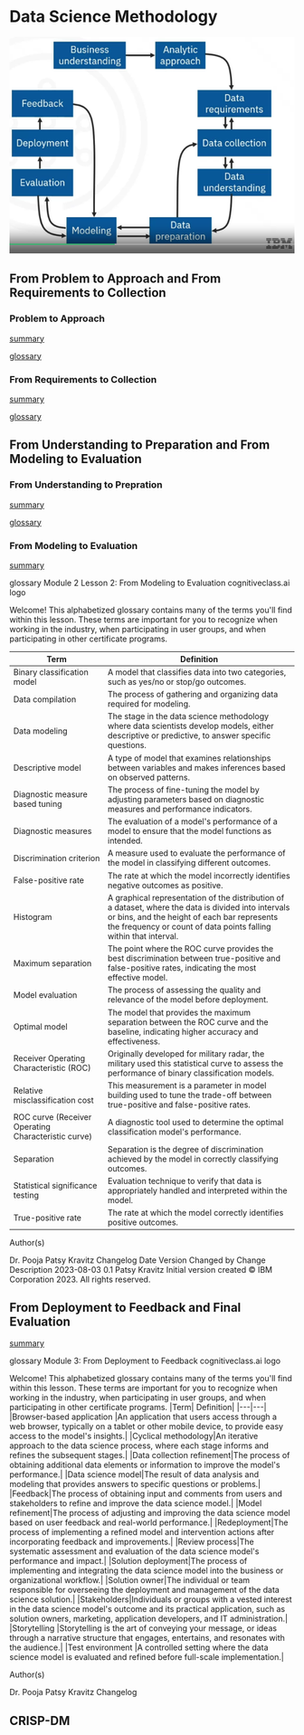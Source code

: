 # Data Science Methodology

![diagram](diagram.png)

## From Problem to Approach and From Requirements to Collection

### Problem to Approach

[summary](https://author-ide.skills.network/render?token=eyJhbGciOiJIUzI1NiIsInR5cCI6IkpXVCJ9.eyJtZF9pbnN0cnVjdGlvbnNfdXJsIjoiaHR0cHM6Ly9jZi1jb3Vyc2VzLWRhdGEuczMudXMuY2xvdWQtb2JqZWN0LXN0b3JhZ2UuYXBwZG9tYWluLmNsb3VkL0lCTVNraWxsc05ldHdvcmstRFMwMTAzRU4tQ291cnNlcmEvbGFicy9NMDFMMDFfTGVzc29uX1N1bW1hcnkubWQiLCJ0b29sX3R5cGUiOiJpbnN0cnVjdGlvbmFsLWxhYiIsImFkbWluIjpmYWxzZSwiaWF0IjoxNzA1MDM0ODg0fQ.SYtkRXJw6V9TAL1rzbcCNcn6F4A7mHvQItn_6JIa_dU)

[glossary](https://author-ide.skills.network/render?token=eyJhbGciOiJIUzI1NiIsInR5cCI6IkpXVCJ9.eyJtZF9pbnN0cnVjdGlvbnNfdXJsIjoiaHR0cHM6Ly9jZi1jb3Vyc2VzLWRhdGEuczMudXMuY2xvdWQtb2JqZWN0LXN0b3JhZ2UuYXBwZG9tYWluLmNsb3VkL0lCTVNraWxsc05ldHdvcmstRFMwMTAzRU4tQ291cnNlcmEvbGFicy92NGdsb3NzYXJpZXMvTTFMMS5tZCIsInRvb2xfdHlwZSI6Imluc3RydWN0aW9uYWwtbGFiIiwiYWRtaW4iOmZhbHNlLCJpYXQiOjE3MDA2NzQ3MTR9.HjvRqggEcjKykN0RfOEuQMOWgmEKPtrkelIvrxlXE7s)

### From Requirements to Collection

[summary](https://author-ide.skills.network/render?token=eyJhbGciOiJIUzI1NiIsInR5cCI6IkpXVCJ9.eyJtZF9pbnN0cnVjdGlvbnNfdXJsIjoiaHR0cHM6Ly9jZi1jb3Vyc2VzLWRhdGEuczMudXMuY2xvdWQtb2JqZWN0LXN0b3JhZ2UuYXBwZG9tYWluLmNsb3VkL0lCTVNraWxsc05ldHdvcmstRFMwMTAzRU4tQ291cnNlcmEvbGFicy9Nb2R1bGVfMV9MZXNzb25fMV9TdW1tYXJ5Lm1kIiwidG9vbF90eXBlIjoiaW5zdHJ1Y3Rpb25hbC1sYWIiLCJhZG1pbiI6ZmFsc2UsImlhdCI6MTcwMDY3NDc2N30.ObTbKtLzhe1yscM0wC-E4crnqhfAN88TRv78T1niIBk)

[glossary](https://author-ide.skills.network/render?token=eyJhbGciOiJIUzI1NiIsInR5cCI6IkpXVCJ9.eyJtZF9pbnN0cnVjdGlvbnNfdXJsIjoiaHR0cHM6Ly9jZi1jb3Vyc2VzLWRhdGEuczMudXMuY2xvdWQtb2JqZWN0LXN0b3JhZ2UuYXBwZG9tYWluLmNsb3VkL0lCTVNraWxsc05ldHdvcmstRFMwMTAzRU4tQ291cnNlcmEvbGFicy92NGdsb3NzYXJpZXMvTTFMMi5tZCIsInRvb2xfdHlwZSI6Imluc3RydWN0aW9uYWwtbGFiIiwiYWRtaW4iOmZhbHNlLCJpYXQiOjE3MDA2NzQ3MTJ9.fzZzSH9Ruc-_q4KAT_KRLiULO_Y8P_ZwsH4c-XoJbVY)

## From Understanding to Preparation and From Modeling to Evaluation

### From Understanding to Prepration

[summary](https://author-ide.skills.network/render?token=eyJhbGciOiJIUzI1NiIsInR5cCI6IkpXVCJ9.eyJtZF9pbnN0cnVjdGlvbnNfdXJsIjoiaHR0cHM6Ly9jZi1jb3Vyc2VzLWRhdGEuczMudXMuY2xvdWQtb2JqZWN0LXN0b3JhZ2UuYXBwZG9tYWluLmNsb3VkL0lCTVNraWxsc05ldHdvcmstRFMwMTAzRU4tQ291cnNlcmEvbGFicy9NMDJMMDFfTGVzc29uX1N1bW1hcnkubWQiLCJ0b29sX3R5cGUiOiJpbnN0cnVjdGlvbmFsLWxhYiIsImFkbWluIjpmYWxzZSwiaWF0IjoxNzAwNjc0NzY5fQ.BIFvoZupolFCUZft2XnQBzHbsUViI_PZOnVd-IioGTM)

[glossary](https://author-ide.skills.network/render?token=eyJhbGciOiJIUzI1NiIsInR5cCI6IkpXVCJ9.eyJtZF9pbnN0cnVjdGlvbnNfdXJsIjoiaHR0cHM6Ly9jZi1jb3Vyc2VzLWRhdGEuczMudXMuY2xvdWQtb2JqZWN0LXN0b3JhZ2UuYXBwZG9tYWluLmNsb3VkL0lCTVNraWxsc05ldHdvcmstRFMwMTAzRU4tQ291cnNlcmEvbGFicy92NGdsb3NzYXJpZXMvTTJMMS5tZCIsInRvb2xfdHlwZSI6Imluc3RydWN0aW9uYWwtbGFiIiwiYWRtaW4iOmZhbHNlLCJpYXQiOjE3MDA2NzQ3MTV9.eORjbC3uR7nsaDitjHM0y2riCwtZ2zhWvxTTjwWZyyU)

### From Modeling to Evaluation

[summary](https://author-ide.skills.network/render?token=eyJhbGciOiJIUzI1NiIsInR5cCI6IkpXVCJ9.eyJtZF9pbnN0cnVjdGlvbnNfdXJsIjoiaHR0cHM6Ly9jZi1jb3Vyc2VzLWRhdGEuczMudXMuY2xvdWQtb2JqZWN0LXN0b3JhZ2UuYXBwZG9tYWluLmNsb3VkL0lCTVNraWxsc05ldHdvcmstRFMwMTAzRU4tQ291cnNlcmEvbGFicy9NMDJMMDJfTGVzc29uX1N1bW1hcnkubWQiLCJ0b29sX3R5cGUiOiJpbnN0cnVjdGlvbmFsLWxhYiIsImFkbWluIjpmYWxzZSwiaWF0IjoxNzAwNjc0NzcwfQ.hhYa8V92ore7_aw1vGkIBcr1STX-HwPzQEatp7IkpC8)

glossary
Module 2 Lesson 2: From Modeling to Evaluation
cognitiveclass.ai logo

Welcome! This alphabetized glossary contains many of the terms you'll find within this lesson. These terms are important for you to recognize when working in the industry, when participating in user groups, and when participating in other certificate programs.

|Term |Definition|
|---|---|
|Binary classification model|A model that classifies data into two categories, such as yes/no or stop/go outcomes.|
|Data compilation |The process of gathering and organizing data required for modeling.|
|Data modeling |The stage in the data science methodology where data scientists develop models, either descriptive or predictive, to answer specific questions.|
|Descriptive model|A type of model that examines relationships between variables and makes inferences based on observed patterns.|
|Diagnostic measure based tuning|The process of fine-tuning the model by adjusting parameters based on diagnostic measures and performance indicators.|
|Diagnostic measures|The evaluation of a model's performance of a model to ensure that the model functions as intended.|
|Discrimination criterion|A measure used to evaluate the performance of the model in classifying different outcomes.|
|False-positive rate |The rate at which the model incorrectly identifies negative outcomes as positive.|
|Histogram |A graphical representation of the distribution of a dataset, where the data is divided into intervals or bins, and the height of each bar represents the frequency or count of data points falling within that interval.|
|Maximum separation|The point where the ROC curve provides the best discrimination between true-positive and false-positive rates, indicating the most effective model.|
|Model evaluation |The process of assessing the quality and relevance of the model before deployment.|
|Optimal model|The model that provides the maximum separation between the ROC curve and the baseline, indicating higher accuracy and effectiveness.|
|Receiver Operating Characteristic (ROC)|Originally developed for military radar, the military used this statistical curve to assess the performance of binary classification models.|
|Relative misclassification cost|This measurement is a parameter in model building used to tune the trade-off between true-positive and false-positive rates.|
|ROC curve (Receiver Operating Characteristic curve)|A diagnostic tool used to determine the optimal classification model's performance.|
|Separation|Separation is the degree of discrimination achieved by the model in correctly classifying outcomes.|
|Statistical significance testing|Evaluation technique to verify that data is appropriately handled and interpreted within the model.|
|True-positive rate|The rate at which the model correctly identifies positive outcomes.|

Author(s)

Dr. Pooja
Patsy Kravitz
Changelog
Date 	Version 	Changed by 	Change Description
2023-08-03 	0.1 	Patsy Kravitz 	Initial version created
© IBM Corporation 2023. All rights reserved.


## From Deployment to Feedback and Final Evaluation

[summary](https://author-ide.skills.network/render?token=eyJhbGciOiJIUzI1NiIsInR5cCI6IkpXVCJ9.eyJtZF9pbnN0cnVjdGlvbnNfdXJsIjoiaHR0cHM6Ly9jZi1jb3Vyc2VzLWRhdGEuczMudXMuY2xvdWQtb2JqZWN0LXN0b3JhZ2UuYXBwZG9tYWluLmNsb3VkL0lCTVNraWxsc05ldHdvcmstRFMwMTAzRU4tQ291cnNlcmEvbGFicy9NMDNMMDFfTGVzc29uX1N1bW1hcnkubWQiLCJ0b29sX3R5cGUiOiJpbnN0cnVjdGlvbmFsLWxhYiIsImFkbWluIjpmYWxzZSwiaWF0IjoxNzAwNjc0NzcyfQ.Y4J5P5Z4QKUshUVXSHtHunnk9d_TfWUoI4a_wPD1U64)

glossary
Module 3: From Deployment to Feedback
cognitiveclass.ai logo

Welcome! This alphabetized glossary contains many of the terms you'll find within this lesson. These terms are important for you to recognize when working in the industry, when participating in user groups, and when participating in other certificate programs.
|Term| 	Definition|
|---|---|
|Browser-based application |An application that users access through a web browser, typically on a tablet or other mobile device, to provide easy access to the model's insights.|
|Cyclical methodology|An iterative approach to the data science process, where each stage informs and refines the subsequent stages.|
|Data collection refinement|The process of obtaining additional data elements or information to improve the model's performance.|
|Data science model|The result of data analysis and modeling that provides answers to specific questions or problems.|
|Feedback|The process of obtaining input and comments from users and stakeholders to refine and improve the data science model.|
|Model refinement|The process of adjusting and improving the data science model based on user feedback and real-world performance.|
|Redeployment|The process of implementing a refined model and intervention actions after incorporating feedback and improvements.|
|Review process|The systematic assessment and evaluation of the data science model's performance and impact.|
|Solution deployment|The process of implementing and integrating the data science model into the business or organizational workflow.|
|Solution owner|The individual or team responsible for overseeing the deployment and management of the data science solution.|
|Stakeholders|Individuals or groups with a vested interest in the data science model's outcome and its practical application, such as solution owners, marketing, application developers, and IT administration.|
|Storytelling |Storytelling is the art of conveying your message, or ideas through a narrative structure that engages, entertains, and resonates with the audience.|
|Test environment |A controlled setting where the data science model is evaluated and refined before full-scale implementation.|

Author(s)

Dr. Pooja
Patsy Kravitz
Changelog

## CRISP-DM
